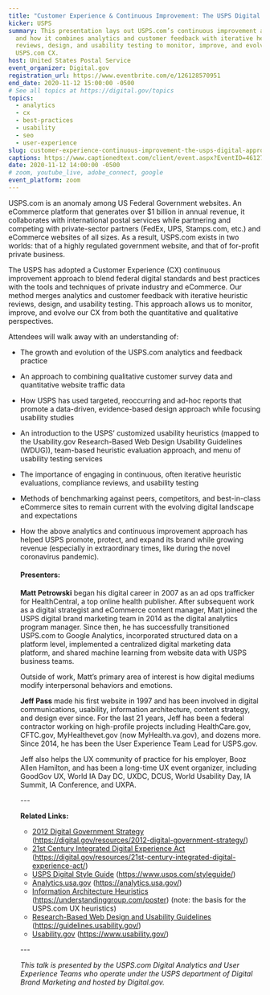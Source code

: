 ```yaml
---
title: "Customer Experience & Continuous Improvement: The USPS Digital Approach"
kicker: USPS
summary: This presentation lays out USPS.com’s continuous improvement approach
  and how it combines analytics and customer feedback with iterative heuristic
  reviews, design, and usability testing to monitor, improve, and evolve the
  USPS.com CX.
host: United States Postal Service
event_organizer: Digital.gov
registration_url: https://www.eventbrite.com/e/126128570951
end_date: 2020-11-12 15:00:00 -0500
# See all topics at https://digital.gov/topics
topics:
  - analytics
  - cx
  - best-practices
  - usability
  - seo
  - user-experience
slug: customer-experience-continuous-improvement-the-usps-digital-approach
captions: https://www.captionedtext.com/client/event.aspx?EventID=4612713&CustomerID=321
date: 2020-11-12 14:00:00 -0500
# zoom, youtube_live, adobe_connect, google
event_platform: zoom
---
```

USPS.com is an anomaly among US Federal Government websites. An eCommerce platform that generates over $1 billion in annual revenue, it collaborates with international postal services while partnering and competing with private-sector partners (FedEx, UPS, Stamps.com, etc.) and eCommerce websites of all sizes. As a result, USPS.com exists in two worlds: that of a highly regulated government website, and that of for-profit private business.

The USPS has adopted a Customer Experience (CX) continuous improvement approach to blend federal digital standards and best practices with the tools and techniques of private industry and eCommerce. Our method merges analytics and customer feedback with iterative heuristic reviews, design, and usability testing. This approach allows us to monitor, improve, and evolve our CX from both the quantitative and qualitative perspectives. 

Attendees will walk away with an understanding of:

* The growth and evolution of the USPS.com analytics and feedback practice
* An approach to combining qualitative customer survey data and quantitative website traffic data
* How USPS has used targeted, reoccurring and ad-hoc reports that promote a data-driven, evidence-based design approach while focusing usability studies
* An introduction to the USPS’ customized usability heuristics (mapped to the Usability.gov Research-Based Web Design Usability Guidelines (WDUG)), team-based heuristic evaluation approach, and menu of usability testing services
* The importance of engaging in continuous, often iterative heuristic evaluations, compliance reviews, and usability testing
* Methods of benchmarking against peers, competitors, and best-in-class eCommerce sites to remain current with the evolving digital landscape and expectations
* How the above analytics and continuous improvement approach has helped USPS promote, protect, and expand its brand while growing revenue (especially in extraordinary times, like during the novel coronavirus pandemic).

  #### Presenters:

  **Matt Petrowski** began his digital career in 2007 as an ad ops trafficker for HealthCentral, a top online health publisher. After subsequent work as a digital strategist and eCommerce content manager, Matt joined the USPS digital brand marketing team in 2014 as the digital analytics program manager. Since then, he has successfully transitioned USPS.com to Google Analytics, incorporated structured data on a platform level, implemented a centralized digital marketing data platform, and shared machine learning from website data with USPS business teams. 

  Outside of work, Matt’s primary area of interest is how digital mediums modify interpersonal behaviors and emotions. 

  **Jeff Pass** made his first website in 1997 and has been involved in digital communications, usability, information architecture, content strategy, and design ever since. For the last 21 years, Jeff has been a federal contractor working on high-profile projects including HealthCare.gov, CFTC.gov, MyHealthevet.gov (now MyHealth.va.gov), and dozens more. Since 2014, he has been the User Experience Team Lead for USPS.gov.

  Jeff also helps the UX community of practice for his employer, Booz Allen Hamilton, and has been a long-time UX event organizer, including GoodGov UX, World IA Day DC, UXDC, DCUS, World Usability Day, IA Summit, IA Conference, and UXPA.

  \---

  **Related Links:**

  * [2012 Digital Government Strategy](https://digital.gov/resources/2012-digital-government-strategy/) (<https://digital.gov/resources/2012-digital-government-strategy/>)
  * [21st Century Integrated Digital Experience Act](https://digital.gov/resources/21st-century-integrated-digital-experience-act/) (<https://digital.gov/resources/21st-century-integrated-digital-experience-act/>)
  * [USPS Digital Style Guide](https://www.usps.com/styleguide/) (<https://www.usps.com/styleguide/>)
  * [Analytics.usa.gov](https://analytics.usa.gov/) (<https://analytics.usa.gov/>)
  * [Information Architecture Heuristics](https://understandinggroup.com/poster) (<https://understandinggroup.com/poster>) (note: the basis for the USPS.com UX heuristics)
  * [Research-Based Web Design and Usability Guidelines](https://guidelines.usability.gov/) (<https://guidelines.usability.gov/>)
  * [Usability.gov](https://www.usability.gov/) (<https://www.usability.gov/>)

  \---

  *This talk is presented by the USPS.com Digital Analytics and User Experience Teams who operate under the USPS department of Digital Brand Marketing and hosted by Digital.gov.*